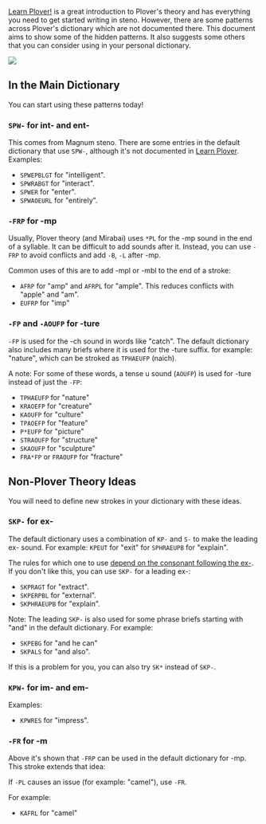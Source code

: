 [Learn Plover!](https://sites.google.com/site/ploverdoc/home) is a great introduction to Plover's theory and has everything you need to get started writing in steno. However, there are some patterns across Plover's dictionary which are not documented there. This document aims to show some of the hidden patterns. It also suggests some others that you can consider using in your personal dictionary.

<img src="http://qwertysteno.com/Images/steno-keyboard1.gif">

## In the Main Dictionary

You can start using these patterns today!

### `SPW-` for int- and ent-

This comes from Magnum steno. There are some entries in the default dictionary that use `SPW-`, although it's not documented in [Learn Plover]. Examples:

  [Learn Plover]: https://sites.google.com/site/ploverdoc/home

* `SPWEPBLGT` for "intelligent".
* `SPWRABGT` for "interact".
* `SPWER` for "enter".
* `SPWAOEURL` for "entirely".

### `-FRP` for -mp

Usually, Plover theory (and Mirabai) uses `*PL` for the -mp sound in the end of a syllable. It can be difficult to add sounds after it. Instead, you can use `-FRP` to avoid conflicts and add `-B`, `-L` after -mp.

Common uses of this are to add -mpl or -mbl to the end of a stroke:

* `AFRP` for "amp" and `AFRPL` for "ample". This reduces conflicts with "apple" and "am".
* `EUFRP` for "imp"

### `-FP` and `-AOUFP` for -ture

`-FP` is used for the -ch sound in words like "catch". The default dictionary also includes many briefs where it is used for the -ture suffix. for example: "nature", which can be stroked as `TPHAEUFP` (naich).

A note: For some of these words, a tense u sound (`AOUFP`) is used for -ture instead of just the `-FP`:

* `TPHAEUFP` for "nature"
* `KRAOEFP` for "creature"
* `KAOUFP` for "culture"
* `TPAOEFP` for "feature"
* `P*EUFP` for "picture"
* `STRAOUFP` for "structure"
* `SKAOUFP` for "sculpture"
* `FRA*FP` or `FRAOUFP` for "fracture"

## Non-Plover Theory Ideas

You will need to define new strokes in your dictionary with these ideas.

### `SKP-` for ex-

The default dictionary uses a combination of `KP-` and `S-` to make the leading ex- sound. For example: `KPEUT` for "exit" for `SPHRAEUPB` for "explain". 

The rules for which one to use [depend on the consonant following the ex-](https://www.dropbox.com/s/fa7fch2eocubrde/Philadelphia%20Clinic.pdf?dl=0). If you don't like this, you can use `SKP-` for a leading ex-:

* `SKPRAGT` for "extract".
* `SKPERPBL` for "external".
* `SKPHRAEUPB` for "explain".

Note: The leading `SKP-` is also used for some phrase briefs starting with "and" in the default dictionary. 
For example:

* `SKPEBG` for "and he can"
* `SKPALS` for "and also". 

If this is a problem for you, you can also try `SK*` instead of `SKP-`.

### `KPW-` for im- and em-

Examples:

* `KPWRES` for "impress".

### `-FR` for -m

Above it's shown that `-FRP` can be used in the default dictionary for -mp. This stroke extends that idea:
 
If `-PL` causes an issue (for example: "camel"), use `-FR`.

For example:

* `KAFRL` for "camel"